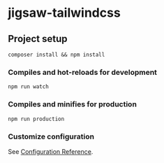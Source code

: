 # jigsaw-tailwindcss

## Project setup
```
composer install && npm install
```

### Compiles and hot-reloads for development
```
npm run watch
```

### Compiles and minifies for production
```
npm run production
```

### Customize configuration
See [Configuration Reference](https://cli.vuejs.org/config/).
